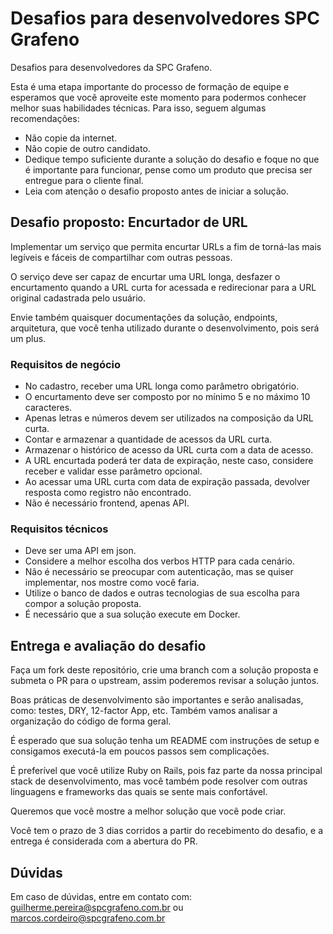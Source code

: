 # Desafios para desenvolvedores SPC Grafeno

Desafios para desenvolvedores da SPC Grafeno.

Esta é uma etapa importante do processo de formação de equipe e esperamos que você aproveite este momento para podermos conhecer melhor suas habilidades técnicas. Para isso, seguem algumas recomendações:
- Não copie da internet.
- Não copie de outro candidato.
- Dedique tempo suficiente durante a solução do desafio e foque no que é importante para funcionar, pense como um produto que precisa ser entregue para o cliente final.
- Leia com atenção o desafio proposto antes de iniciar a solução.

## Desafio proposto: Encurtador de URL

Implementar um serviço que permita encurtar URLs a fim de torná-las mais legíveis e fáceis de compartilhar com outras pessoas.

O serviço deve ser capaz de encurtar uma URL longa, desfazer o encurtamento quando a URL curta for acessada e redirecionar para a URL original cadastrada pelo usuário.

Envie também quaisquer documentações da solução, endpoints, arquitetura, que você tenha utilizado durante o desenvolvimento, pois será um plus.

### Requisitos de negócio
- No cadastro, receber uma URL longa como parâmetro obrigatório.
- O encurtamento deve ser composto por no mínimo 5 e no máximo 10 caracteres.
- Apenas letras e números devem ser utilizados na composição da URL curta.
- Contar e armazenar a quantidade de acessos da URL curta.
- Armazenar o histórico de acesso da URL curta com a data de acesso.
- A URL encurtada poderá ter data de expiração, neste caso, considere receber e validar esse parâmetro opcional.
- Ao acessar uma URL curta com data de expiração passada, devolver resposta como registro não encontrado.
- Não é necessário frontend, apenas API.

### Requisitos técnicos
- Deve ser uma API em json.
- Considere a melhor escolha dos verbos HTTP para cada cenário.
- Não é necessário se preocupar com autenticação, mas se quiser implementar, nos mostre como você faria.
- Utilize o banco de dados e outras tecnologias de sua escolha para compor a solução proposta.
- É necessário que a sua solução execute em Docker.

## Entrega e avaliação do desafio

Faça um fork deste repositório, crie uma branch com a solução proposta e submeta o PR para o upstream, assim poderemos revisar a solução juntos.

Boas práticas de desenvolvimento são importantes e serão analisadas, como: testes, DRY, 12-factor App, etc. Também vamos analisar a organização do código de forma geral.

É esperado que sua solução tenha um README com instruções de setup e consigamos executá-la em poucos passos sem complicações.

É preferível que você utilize Ruby on Rails, pois faz parte da nossa principal stack de desenvolvimento, mas você também pode resolver com outras linguagens e frameworks das quais se sente mais confortável.

Queremos que você mostre a melhor solução que você pode criar.

Você tem o prazo de 3 dias corridos a partir do recebimento do desafio, e a entrega é considerada com a abertura do PR.

## Dúvidas

Em caso de dúvidas, entre em contato com: guilherme.pereira@spcgrafeno.com.br ou marcos.cordeiro@spcgrafeno.com.br
